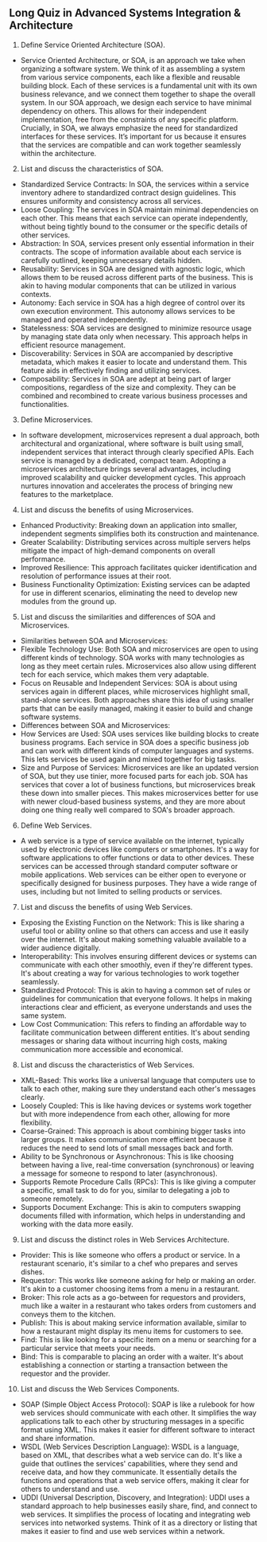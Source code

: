 ## Long Quiz in Advanced Systems Integration & Architecture

1. Define Service Oriented Architecture (SOA).

- Service Oriented Architecture, or SOA, is an approach we take when organizing a software system. We think of it as assembling a system from various service components, each like a flexible and reusable building block. Each of these services is a fundamental unit with its own business relevance, and we connect them together to shape the overall system. In our SOA approach, we design each service to have minimal dependency on others. This allows for their independent implementation, free from the constraints of any specific platform. Crucially, in SOA, we always emphasize the need for standardized interfaces for these services. It’s important for us because it ensures that the services are compatible and can work together seamlessly within the architecture.

2. List and discuss the characteristics of SOA.

- Standardized Service Contracts: In SOA, the services within a service inventory adhere to standardized contract design guidelines. This ensures uniformity and consistency across all services.
- Loose Coupling: The services in SOA maintain minimal dependencies on each other. This means that each service can operate independently, without being tightly bound to the consumer or the specific details of other services.
- Abstraction: In SOA, services present only essential information in their contracts. The scope of information available about each service is carefully outlined, keeping unnecessary details hidden.
- Reusability: Services in SOA are designed with agnostic logic, which allows them to be reused across different parts of the business. This is akin to having modular components that can be utilized in various contexts.
- Autonomy: Each service in SOA has a high degree of control over its own execution environment. This autonomy allows services to be managed and operated independently.
- Statelessness: SOA services are designed to minimize resource usage by managing state data only when necessary. This approach helps in efficient resource management.
- Discoverability: Services in SOA are accompanied by descriptive metadata, which makes it easier to locate and understand them. This feature aids in effectively finding and utilizing services.
- Composability: Services in SOA are adept at being part of larger compositions, regardless of the size and complexity. They can be combined and recombined to create various business processes and functionalities.

3. Define Microservices.

- In software development, microservices represent a dual approach, both architectural and organizational, where software is built using small, independent services that interact through clearly specified APIs. Each service is managed by a dedicated, compact team. Adopting a microservices architecture brings several advantages, including improved scalability and quicker development cycles. This approach nurtures innovation and accelerates the process of bringing new features to the marketplace.

4. List and discuss the benefits of using Microservices.

- Enhanced Productivity: Breaking down an application into smaller, independent segments simplifies both its construction and maintenance.
- Greater Scalability: Distributing services across multiple servers helps mitigate the impact of high-demand components on overall performance.
- Improved Resilience: This approach facilitates quicker identification and resolution of performance issues at their root.
- Business Functionality Optimization: Existing services can be adapted for use in different scenarios, eliminating the need to develop new modules from the ground up.

5. List and discuss the similarities and differences of SOA and Microservices.

- Similarities between SOA and Microservices:
- Flexible Technology Use: Both SOA and microservices are open to using different kinds of technology. SOA works with many technologies as long as they meet certain rules. Microservices also allow using different tech for each service, which makes them very adaptable.
- Focus on Reusable and Independent Services: SOA is about using services again in different places, while microservices highlight small, stand-alone services. Both approaches share this idea of using smaller parts that can be easily managed, making it easier to build and change software systems.
- Differences between SOA and Microservices:
- How Services are Used: SOA uses services like building blocks to create business programs. Each service in SOA does a specific business job and can work with different kinds of computer languages and systems. This lets services be used again and mixed together for big tasks.
- Size and Purpose of Services: Microservices are like an updated version of SOA, but they use tinier, more focused parts for each job. SOA has services that cover a lot of business functions, but microservices break these down into smaller pieces. This makes microservices better for use with newer cloud-based business systems, and they are more about doing one thing really well compared to SOA's broader approach.

6. Define Web Services.

- A web service is a type of service available on the internet, typically used by electronic devices like computers or smartphones. It's a way for software applications to offer functions or data to other devices. These services can be accessed through standard computer software or mobile applications. Web services can be either open to everyone or specifically designed for business purposes. They have a wide range of uses, including but not limited to selling products or services.

7. List and discuss the benefits of using Web Services.

- Exposing the Existing Function on the Network: This is like sharing a useful tool or ability online so that others can access and use it easily over the internet. It's about making something valuable available to a wider audience digitally.
- Interoperability: This involves ensuring different devices or systems can communicate with each other smoothly, even if they're different types. It's about creating a way for various technologies to work together seamlessly.
- Standardized Protocol: This is akin to having a common set of rules or guidelines for communication that everyone follows. It helps in making interactions clear and efficient, as everyone understands and uses the same system.
- Low Cost Communication: This refers to finding an affordable way to facilitate communication between different entities. It's about sending messages or sharing data without incurring high costs, making communication more accessible and economical.

8. List and discuss the characteristics of Web Services.

- XML-Based: This works like a universal language that computers use to talk to each other, making sure they understand each other's messages clearly.
- Loosely Coupled: This is like having devices or systems work together but with more independence from each other, allowing for more flexibility.
- Coarse-Grained: This approach is about combining bigger tasks into larger groups. It makes communication more efficient because it reduces the need to send lots of small messages back and forth.
- Ability to be Synchronous or Asynchronous: This is like choosing between having a live, real-time conversation (synchronous) or leaving a message for someone to respond to later (asynchronous).
- Supports Remote Procedure Calls (RPCs): This is like giving a computer a specific, small task to do for you, similar to delegating a job to someone remotely.
- Supports Document Exchange: This is akin to computers swapping documents filled with information, which helps in understanding and working with the data more easily.

9. List and discuss the distinct roles in Web Services Architecture.

- Provider: This is like someone who offers a product or service. In a restaurant scenario, it's similar to a chef who prepares and serves dishes.
- Requestor: This works like someone asking for help or making an order. It's akin to a customer choosing items from a menu in a restaurant.
- Broker: This role acts as a go-between for requestors and providers, much like a waiter in a restaurant who takes orders from customers and conveys them to the kitchen.
- Publish: This is about making service information available, similar to how a restaurant might display its menu items for customers to see.
- Find: This is like looking for a specific item on a menu or searching for a particular service that meets your needs.
- Bind: This is comparable to placing an order with a waiter. It's about establishing a connection or starting a transaction between the requestor and the provider.

10. List and discuss the Web Services Components.

- SOAP (Simple Object Access Protocol): SOAP is like a rulebook for how web services should communicate with each other. It simplifies the way applications talk to each other by structuring messages in a specific format using XML. This makes it easier for different software to interact and share information.
- WSDL (Web Services Description Language): WSDL is a language, based on XML, that describes what a web service can do. It's like a guide that outlines the services' capabilities, where they send and receive data, and how they communicate. It essentially details the functions and operations that a web service offers, making it clear for others to understand and use.
- UDDI (Universal Description, Discovery, and Integration): UDDI uses a standard approach to help businesses easily share, find, and connect to web services. It simplifies the process of locating and integrating web services into networked systems. Think of it as a directory or listing that makes it easier to find and use web services within a network.
